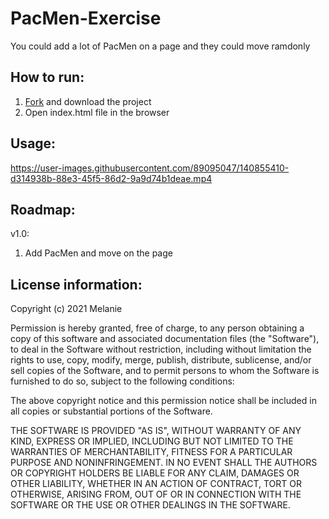 # PacMen-Exercise
You could add a lot of PacMen on a page and they could move ramdonly

## How to run:

1. [Fork](https://docs.github.com/en/pull-requests/collaborating-with-pull-requests/working-with-forks/about-forks) and download the project
2. Open index.html file in the browser

## Usage:

https://user-images.githubusercontent.com/89095047/140855410-d314938b-88e3-45f5-86d2-9a9d74b1deae.mp4

## Roadmap:

v1.0: 
1. Add PacMen and move on the page

## License information: 

Copyright (c) 2021 Melanie

Permission is hereby granted, free of charge, to any person obtaining a copy of this software and associated documentation files (the "Software"), to deal in the Software without restriction, including without limitation the rights to use, copy, modify, merge, publish, distribute, sublicense, and/or sell copies of the Software, and to permit persons to whom the Software is furnished to do so, subject to the following conditions:

The above copyright notice and this permission notice shall be included in all copies or substantial portions of the Software.

THE SOFTWARE IS PROVIDED "AS IS", WITHOUT WARRANTY OF ANY KIND, EXPRESS OR IMPLIED, INCLUDING BUT NOT LIMITED TO THE WARRANTIES OF MERCHANTABILITY, FITNESS FOR A PARTICULAR PURPOSE AND NONINFRINGEMENT. IN NO EVENT SHALL THE AUTHORS OR COPYRIGHT HOLDERS BE LIABLE FOR ANY CLAIM, DAMAGES OR OTHER LIABILITY, WHETHER IN AN ACTION OF CONTRACT, TORT OR OTHERWISE, ARISING FROM, OUT OF OR IN CONNECTION WITH THE SOFTWARE OR THE USE OR OTHER DEALINGS IN THE SOFTWARE.
